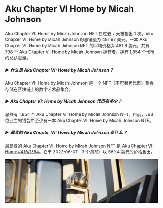 # Aku Chapter VI Home by Micah Johnson

Aku Chapter VI: Home by Micah Johnson NFT 在过去 7 天被售出 1 次。Aku Chapter VI: Home by Micah Johnson 的总销量为 481.93 美元。一本 Aku Chapter VI: Home by Micah Johnson NFT 的平均价格为 481.9 美元。共有 798 个 Aku Chapter VI: Home by Micah Johnson 拥有者，拥有 1,854 个代币的总供应量。

##### ▶ 什么是 Aku Chapter VI: Home by Micah Johnson？

Aku Chapter VI: Home by Micah Johnson 是一个 NFT（不可替代代币）集合。存储在区块链上的数字艺术品集合。

##### ▶ Aku Chapter VI: Home by Micah Johnson 代币有多少？

总共有 1,854 个 Aku Chapter VI: Home by Micah Johnson NFT。目前，798 位业主的钱包中至少有一本 Aku Chapter VI: Home by Micah Johnson NTF。

##### ▶ 最贵的 Aku Chapter VI: Home by Micah Johnson 是什么？

最昂贵的 Aku Chapter VI: Home by Micah Johnson NFT 是 [Aku Chapter VI: Home #416/1854](https://www.nft-stats.com/asset/0xf9a566c7537add5b7c4c5715cf98fc68d0fc2ca9/26800010416)。它于 2022-06-07（3 个月前）以 580.4 美元的价格售出。

![unnamed](unnamed.png)
